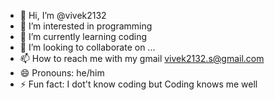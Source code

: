 - 👋 Hi, I’m @vivek2132
- 👀 I’m interested in programming
- 🌱 I’m currently learning coding
- 💞️ I’m looking to collaborate on ...
- 📫 How to reach me with my gmail vivek2132.s@gmail.com
- 😄 Pronouns: he/him
- ⚡ Fun fact: I dot't know coding but Coding knows me well

<!---
vivek2132/vivek2132 is a ✨ special ✨ repository because its `README.md` (this file) appears on your GitHub profile.
You can click the Preview link to take a look at your changes.
--->
